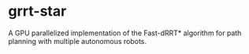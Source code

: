 # grrt-star

A GPU parallelized implementation of the Fast-dRRT* algorithm for path planning with multiple autonomous robots.
